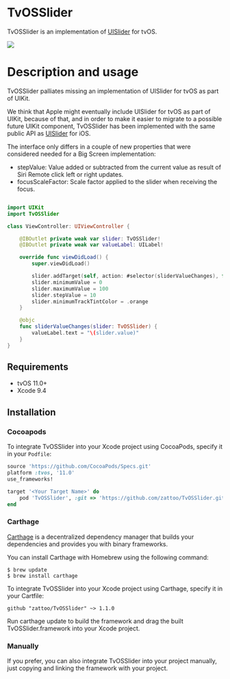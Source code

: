 # TvOSSlider

TvOSSlider is an implementation of [UISlider](https://developer.apple.com/documentation/uikit/uislider) for tvOS.

![](preview.gif)

# Description and usage

TvOSSlider palliates missing an implementation of UISlider for tvOS as part of UIKit.

We think that Apple might eventually include UISlider for tvOS as part of UIKit, because of that, and in order to make it easier to migrate to a possible future UIKit component, TvOSSlider has been implemented with the same public API as [UISlider](https://developer.apple.com/documentation/uikit/uislider) for iOS.

The interface only differs in a couple of new properties that were considered needed for a Big Screen implementation:

- stepValue: Value added or subtracted from the current value as result of Siri Remote click left or right updates.
- focusScaleFactor: Scale factor applied to the slider when receiving the focus.

```swift

import UIKit
import TvOSSlider

class ViewController: UIViewController {

    @IBOutlet private weak var slider: TvOSSlider!
    @IBOutlet private weak var valueLabel: UILabel!

    override func viewDidLoad() {
        super.viewDidLoad()

        slider.addTarget(self, action: #selector(sliderValueChanges), for: .valueChanged)
        slider.minimumValue = 0
        slider.maximumValue = 100
        slider.stepValue = 10
        slider.minimumTrackTintColor = .orange
    }

    @objc
    func sliderValueChanges(slider: TvOSSlider) {
        valueLabel.text = "\(slider.value)"
    }
}
```

## Requirements

- tvOS 11.0+
- Xcode 9.4

## Installation

### Cocoapods

To integrate TvOSSlider into your Xcode project using CocoaPods, specify it in your `Podfile`:

```ruby
source 'https://github.com/CocoaPods/Specs.git'
platform :tvos, '11.0'
use_frameworks!

target '<Your Target Name>' do
    pod 'TvOSSlider', :git => 'https://github.com/zattoo/TvOSSlider.git'
end
```

### Carthage

[Carthage](https://github.com/Carthage/Carthage) is a decentralized dependency manager that builds your dependencies and provides you with binary frameworks.

You can install Carthage with Homebrew using the following command:

```
$ brew update
$ brew install carthage
```

To integrate TvOSSlider into your Xcode project using Carthage, specify it in your Cartfile:

```
github "zattoo/TvOSSlider" ~> 1.1.0
```

Run carthage update to build the framework and drag the built TvOSSlider.framework into your Xcode project.

### Manually

If you prefer, you can also integrate TvOSSlider into your project manually, just copying and linking the framework with your project.
